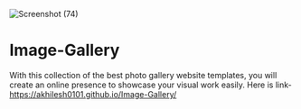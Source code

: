 ![Screenshot (74)](https://user-images.githubusercontent.com/112152867/224476806-9731616d-d9af-4b60-9e74-54ba0eb22b92.png)
# Image-Gallery

With this collection of the best photo gallery website templates, you will create an online presence to showcase your visual work easily.
Here is link-https://akhilesh0101.github.io/Image-Gallery/
